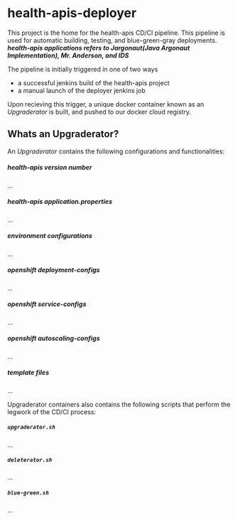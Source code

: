 # health-apis-deployer

This project is the home for the health-apis CD/CI pipeline.
This pipeline is used for automatic building, testing, and blue-green-gray deployments.
**_health-apis applications refers to Jargonaut(Java Argonaut Implementation), Mr. Anderson, and IDS_**  

The pipeline is initially triggered in one of two ways
- a successful jenkins build of the health-apis project
- a manual launch of the deployer jenkins job

Upon recieving this trigger, a unique docker container known as an _Upgraderator_ is built, and pushed to our docker cloud registry.

## Whats an Upgraderator?

An _Upgraderator_ contains the following configurations and functionalities:

##### health-apis version number
...
##### health-apis application.properties
...
##### environment configurations
...
##### openshift deployment-configs
...
##### openshift service-configs
...
##### openshift autoscaling-configs
...
##### template files
...

Upgraderator containers also contains the following scripts that perform the legwork of the CD/CI process:

##### `upgraderator.sh`
...
##### `deleterator.sh`
...
##### `blue-green.sh`
...
